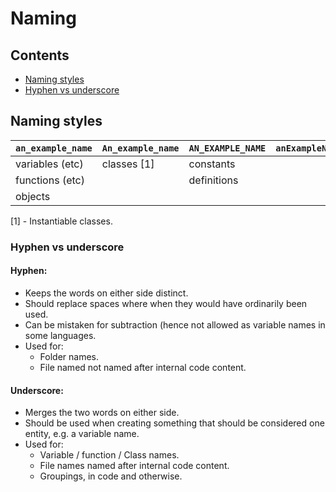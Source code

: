 # Naming

## Contents

  * [Naming styles](#naming-styles)
  * [Hyphen vs underscore](#Hyphen-vs-underscore)

## Naming styles

| `an_example_name` | `An_example_name` | `AN_EXAMPLE_NAME` | `anExampleName`   | `AnExampleName`   |
| ----------------- | ----------------- | ----------------- | ----------------- | ----------------- |
| variables (etc)   | classes [1]       | constants         |                   |                   |
| functions (etc)   |                   | definitions       |                   |                   |
| objects           |                   |                   |                   |                   |

[1] - Instantiable classes.

### Hyphen vs underscore

#### Hyphen:

- Keeps the words on either side distinct.
- Should replace spaces where when they would have ordinarily been used.
- Can be mistaken for subtraction (hence not allowed as variable names in some languages.
- Used for:
  - Folder names.
  - File named not named after internal code content.

#### Underscore:

- Merges the two words on either side.
- Should be used when creating something that should be considered one entity, e.g. a variable name.
- Used for:
  - Variable / function / Class names.
  - File names named after internal code content.
  - Groupings, in code and otherwise.
